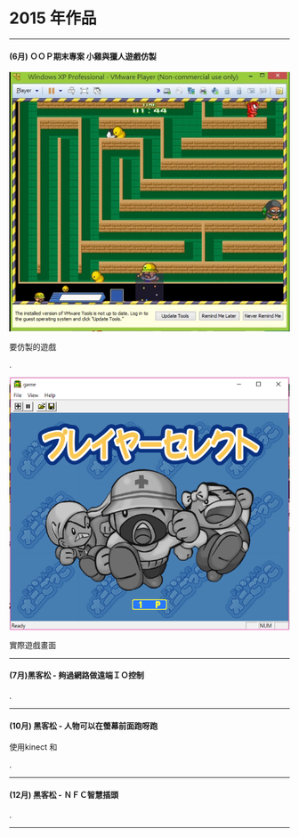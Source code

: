 # 2015 年作品

---

#### \(6月\) ＯＯＰ期末專案 小雞與獵人遊戲仿製

![](/assets/import.png)

要仿製的遊戲

.

![](/assets/actual001.png)

實際遊戲畫面

---

#### \(7月\)黑客松 - 夠過網路做遠端ＩＯ控制



.

---

#### \(10月\) 黑客松 - 人物可以在螢幕前面跑呀跑

使用kinect 和

.

---

#### \(12月\) 黑客松 - ＮＦＣ智慧插頭



.

---



